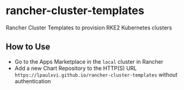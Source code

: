 # rancher-cluster-templates

Rancher Cluster Templates to provision RKE2 Kubernetes clusters

## How to Use

* Go to the Apps Marketplace in the `local` cluster in Rancher
* Add a new Chart Repository to the HTTP(S) URL `https://lpaulxvi.github.io/rancher-cluster-templates` without authentication
